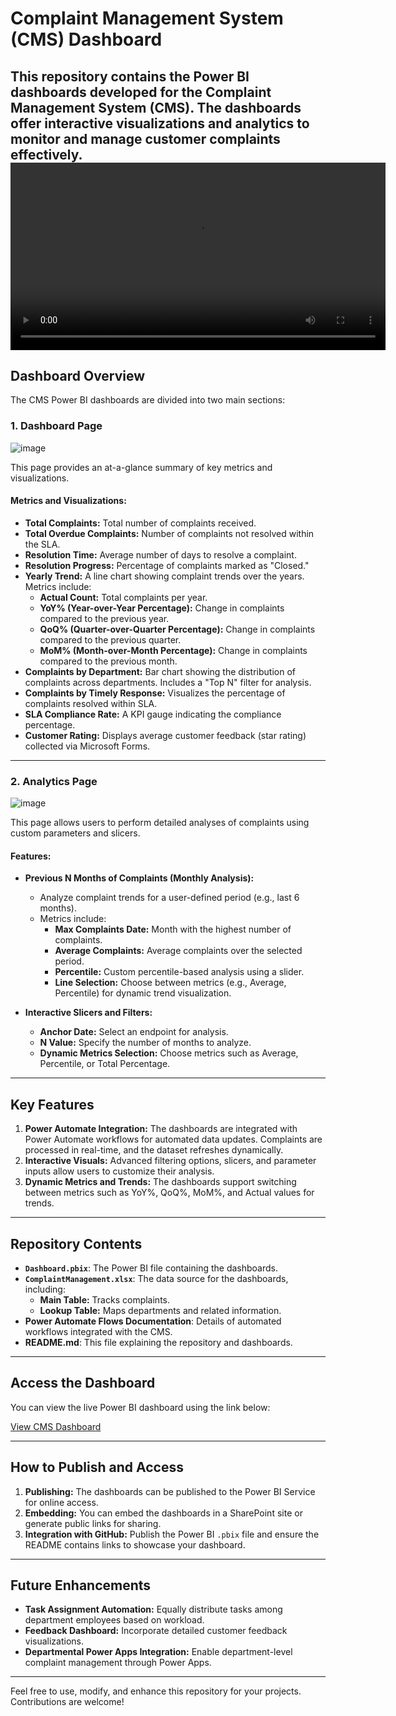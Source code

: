 # Complaint Management System (CMS) Dashboard

This repository contains the Power BI dashboards developed for the Complaint Management System (CMS). The dashboards offer interactive visualizations and analytics to monitor and manage customer complaints effectively.
<video src="./demovideo.mp4" width="600" controls>
Your browser does not support the video tag.
</video>
---

## Dashboard Overview

The CMS Power BI dashboards are divided into two main sections:

### 1. **Dashboard Page**
![image](https://github.com/user-attachments/assets/2a24d05a-3f22-41df-92fa-5e2c09367435)

This page provides an at-a-glance summary of key metrics and visualizations.

#### Metrics and Visualizations:
- **Total Complaints:** Total number of complaints received.
- **Total Overdue Complaints:** Number of complaints not resolved within the SLA.
- **Resolution Time:** Average number of days to resolve a complaint.
- **Resolution Progress:** Percentage of complaints marked as "Closed."
- **Yearly Trend:** A line chart showing complaint trends over the years. Metrics include:
  - **Actual Count:** Total complaints per year.
  - **YoY% (Year-over-Year Percentage):** Change in complaints compared to the previous year.
  - **QoQ% (Quarter-over-Quarter Percentage):** Change in complaints compared to the previous quarter.
  - **MoM% (Month-over-Month Percentage):** Change in complaints compared to the previous month.
- **Complaints by Department:** Bar chart showing the distribution of complaints across departments. Includes a "Top N" filter for analysis.
- **Complaints by Timely Response:** Visualizes the percentage of complaints resolved within SLA.
- **SLA Compliance Rate:** A KPI gauge indicating the compliance percentage.
- **Customer Rating:** Displays average customer feedback (star rating) collected via Microsoft Forms.

---

### 2. **Analytics Page**
![image](https://github.com/user-attachments/assets/c3eab82e-72da-481a-b54b-69174e4e0f2b)

This page allows users to perform detailed analyses of complaints using custom parameters and slicers.

#### Features:
- **Previous N Months of Complaints (Monthly Analysis):**
  - Analyze complaint trends for a user-defined period (e.g., last 6 months).
  - Metrics include:
    - **Max Complaints Date:** Month with the highest number of complaints.
    - **Average Complaints:** Average complaints over the selected period.
    - **Percentile:** Custom percentile-based analysis using a slider.
    - **Line Selection:** Choose between metrics (e.g., Average, Percentile) for dynamic trend visualization.

- **Interactive Slicers and Filters:**
  - **Anchor Date:** Select an endpoint for analysis.
  - **N Value:** Specify the number of months to analyze.
  - **Dynamic Metrics Selection:** Choose metrics such as Average, Percentile, or Total Percentage.

---

## Key Features

1. **Power Automate Integration:** The dashboards are integrated with Power Automate workflows for automated data updates. Complaints are processed in real-time, and the dataset refreshes dynamically.
2. **Interactive Visuals:** Advanced filtering options, slicers, and parameter inputs allow users to customize their analysis.
3. **Dynamic Metrics and Trends:** The dashboards support switching between metrics such as YoY%, QoQ%, MoM%, and Actual values for trends.

---

## Repository Contents

- **`Dashboard.pbix`**: The Power BI file containing the dashboards.
- **`ComplaintManagement.xlsx`**: The data source for the dashboards, including:
  - **Main Table:** Tracks complaints.
  - **Lookup Table:** Maps departments and related information.
- **Power Automate Flows Documentation**: Details of automated workflows integrated with the CMS.
- **README.md**: This file explaining the repository and dashboards.

---

## Access the Dashboard

You can view the live Power BI dashboard using the link below:

[View CMS Dashboard](<https://app.powerbi.com/reportEmbed?reportId=466a53f2-e8a1-462a-ac66-77edb6cae89e&autoAuth=true&ctid=28bcace8-4ce7-4949-868f-170f67122379>)

---

## How to Publish and Access

1. **Publishing:** The dashboards can be published to the Power BI Service for online access.
2. **Embedding:** You can embed the dashboards in a SharePoint site or generate public links for sharing.
3. **Integration with GitHub:** Publish the Power BI `.pbix` file and ensure the README contains links to showcase your dashboard.

---

## Future Enhancements

- **Task Assignment Automation:** Equally distribute tasks among department employees based on workload.
- **Feedback Dashboard:** Incorporate detailed customer feedback visualizations.
- **Departmental Power Apps Integration:** Enable department-level complaint management through Power Apps.

---

Feel free to use, modify, and enhance this repository for your projects. Contributions are welcome!
